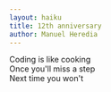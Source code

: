 ```yaml
---
layout: haiku
title: 12th anniversary
author: Manuel Heredia
---
```


Coding is like cooking<br>
Once you'll miss a step<br>
Next time you won't<br>
